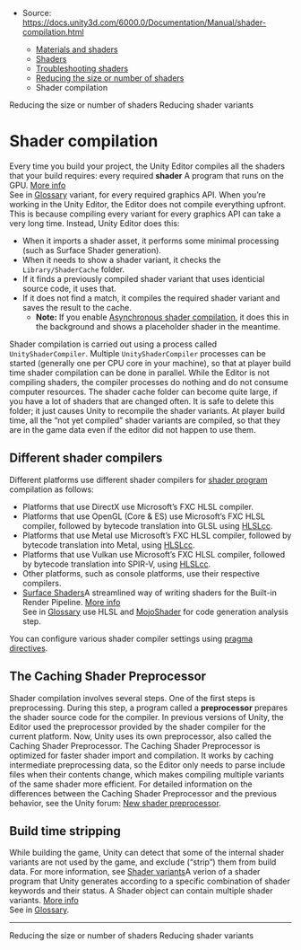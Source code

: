 * Source: https://docs.unity3d.com/6000.0/Documentation/Manual/shader-compilation.html

  * [Materials and shaders](https://docs.unity3d.com/6000.0/Documentation/Manual/materials-and-shaders.html)
  * [Shaders](https://docs.unity3d.com/6000.0/Documentation/Manual/Shaders.html)
  * [Troubleshooting shaders](https://docs.unity3d.com/6000.0/Documentation/Manual/shader-troubleshooting.html)
  * [Reducing the size or number of shaders](https://docs.unity3d.com/6000.0/Documentation/Manual/shader-reducing.html)
  * Shader compilation


[](https://docs.unity3d.com/6000.0/Documentation/Manual/shader-reducing.html)
Reducing the size or number of shaders
[](https://docs.unity3d.com/6000.0/Documentation/Manual/shader-variants-landing.html)
Reducing shader variants
# Shader compilation
Every time you build your project, the Unity Editor compiles all the shaders that your build requires: every required **shader** A program that runs on the GPU. [More info](https://docs.unity3d.com/6000.0/Documentation/Manual/Shaders.html)  
See in [Glossary](https://docs.unity3d.com/6000.0/Documentation/Manual/Glossary.html#Shader) variant, for every required graphics API.
When you’re working in the Unity Editor, the Editor does not compile everything upfront. This is because compiling every variant for every graphics API can take a very long time. 
Instead, Unity Editor does this:
  * When it imports a shader asset, it performs some minimal processing (such as Surface Shader generation).
  * When it needs to show a shader variant, it checks the `Library/ShaderCache` folder.
  * If it finds a previously compiled shader variant that uses identicial source code, it uses that.
  * If it does not find a match, it compiles the required shader variant and saves the result to the cache. 
    * **Note:** If you enable [Asynchronous shader compilation](https://docs.unity3d.com/6000.0/Documentation/Manual/AsynchronousShaderCompilation.html), it does this in the background and shows a placeholder shader in the meantime.


Shader compilation is carried out using a process called `UnityShaderCompiler`. Multiple `UnityShaderCompiler` processes can be started (generally one per CPU core in your machine), so that at player build time shader compilation can be done in parallel. While the Editor is not compiling shaders, the compiler processes do nothing and do not consume computer resources.
The shader cache folder can become quite large, if you have a lot of shaders that are changed often. It is safe to delete this folder; it just causes Unity to recompile the shader variants.
At player build time, all the “not yet compiled” shader variants are compiled, so that they are in the game data even if the editor did not happen to use them.
## Different shader compilers
Different platforms use different shader compilers for [shader program](https://docs.unity3d.com/6000.0/Documentation/Manual/writing-shader-writing-shader-programs-hlsl.html) compilation as follows:
  * Platforms that use DirectX use Microsoft’s FXC HLSL compiler.
  * Platforms that use OpenGL (Core & ES) use Microsoft’s FXC HLSL compiler, followed by bytecode translation into GLSL using [HLSLcc](https://github.com/Unity-Technologies/HLSLcc).
  * Platforms that use Metal use Microsoft’s FXC HLSL compiler, followed by bytecode translation into Metal, using [HLSLcc](https://github.com/Unity-Technologies/HLSLcc).
  * Platforms that use Vulkan use Microsoft’s FXC HLSL compiler, followed by bytecode translation into SPIR-V, using [HLSLcc](https://github.com/Unity-Technologies/HLSLcc).
  * Other platforms, such as console platforms, use their respective compilers.
  * [Surface Shaders](https://docs.unity3d.com/6000.0/Documentation/Manual/SL-SurfaceShaders.html)A streamlined way of writing shaders for the Built-in Render Pipeline. [More info](https://docs.unity3d.com/6000.0/Documentation/Manual/SL-SurfaceShaders.html)  
See in [Glossary](https://docs.unity3d.com/6000.0/Documentation/Manual/Glossary.html#SurfaceShader) use HLSL and [MojoShader](https://icculus.org/mojoshader/) for code generation analysis step.


You can configure various shader compiler settings using [pragma directives](https://docs.unity3d.com/6000.0/Documentation/Manual/SL-PragmaDirectives.html).
## The Caching Shader Preprocessor
Shader compilation involves several steps. One of the first steps is preprocessing. During this step, a program called a **preprocessor** prepares the shader source code for the compiler.
In previous versions of Unity, the Editor used the preprocessor provided by the shader compiler for the current platform. Now, Unity uses its own preprocessor, also called the Caching Shader Preprocessor.
The Caching Shader Preprocessor is optimized for faster shader import and compilation. It works by caching intermediate preprocessing data, so the Editor only needs to parse include files when their contents change, which makes compiling multiple variants of the same shader more efficient.
For detailed information on the differences between the Caching Shader Preprocessor and the previous behavior, see the Unity forum: [New shader preprocessor](https://forum.unity.com/threads/new-shader-preprocessor.790328/).
## Build time stripping
While building the game, Unity can detect that some of the internal shader variants are not used by the game, and exclude (“strip”) them from build data. For more information, see [Shader variants](https://docs.unity3d.com/6000.0/Documentation/Manual/shader-variants.html)A verion of a shader program that Unity generates according to a specific combination of shader keywords and their status. A Shader object can contain multiple shader variants. [More info](https://docs.unity3d.com/6000.0/Documentation/Manual/shader-variants.html)  
See in [Glossary](https://docs.unity3d.com/6000.0/Documentation/Manual/Glossary.html#Shadervariant).
* * *
[](https://docs.unity3d.com/6000.0/Documentation/Manual/shader-reducing.html)
Reducing the size or number of shaders
[](https://docs.unity3d.com/6000.0/Documentation/Manual/shader-variants-landing.html)
Reducing shader variants
